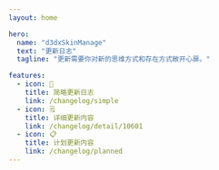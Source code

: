 ```yaml
---
layout: home

hero:
  name: "d3dxSkinManage"
  text: "更新日志"
  tagline: "更新需要你对新的思维方式和存在方式敞开心扉。"

features:
  - icon: 📄
    title: 简略更新日志
    link: /changelog/simple
  - icon: 🗒️
    title: 详细更新内容
    link: /changelog/detail/10601
  - icon: 📋
    title: 计划更新内容
    link: /changelog/planned
---
```


